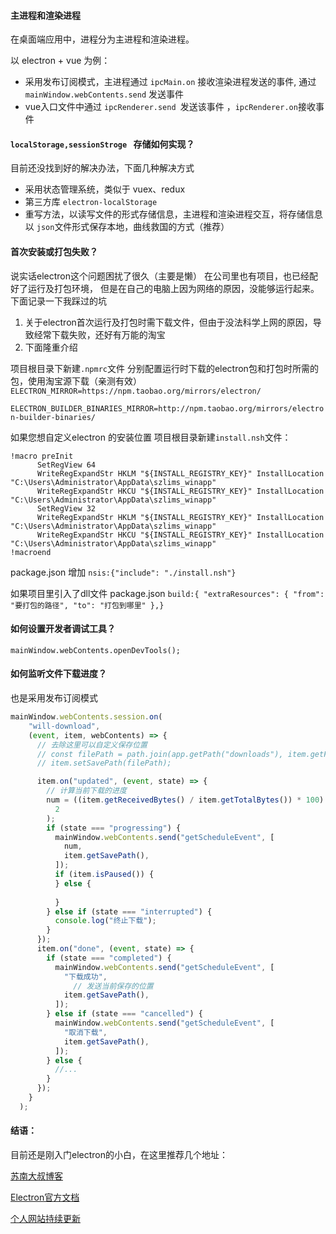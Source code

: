 #### 主进程和渲染进程

在桌面端应用中，进程分为主进程和渲染进程。

以 electron + vue 为例：

- 采用发布订阅模式，主进程通过 `ipcMain.on` 接收渲染进程发送的事件, 通过 `mainWindow.webContents.send` 发送事件
- vue入口文件中通过 `ipcRenderer.send `发送该事件 ，`ipcRenderer.on`接收事件

#### `localStorage,sessionStroge ` 存储如何实现？

目前还没找到好的解决办法，下面几种解决方式

- 采用状态管理系统，类似于 vuex、redux
- 第三方库 `electron-localStorage`
- 重写方法，以读写文件的形式存储信息，主进程和渲染进程交互，将存储信息以 `json`文件形式保存本地，曲线救国的方式（推荐）

#### 首次安装或打包失败？

说实话electron这个问题困扰了很久（主要是懒）
在公司里也有项目，也已经配好了运行及打包环境，
但是在自己的电脑上因为网络的原因，没能够运行起来。
下面记录一下我踩过的坑

1. 关于electron首次运行及打包时需下载文件，但由于没法科学上网的原因，导致经常下载失败，还好有万能的淘宝
2. 下面隆重介绍

项目根目录下新建`.npmrc`文件 分别配置运行时下载的electron包和打包时所需的包，使用淘宝源下载（亲测有效）
`ELECTRON_MIRROR=https://npm.taobao.org/mirrors/electron/ `

`ELECTRON_BUILDER_BINARIES_MIRROR=http://npm.taobao.org/mirrors/electron-builder-binaries/`

如果您想自定义electron 的安装位置
项目根目录新建`install.nsh`文件：

```nsis
!macro preInit
      SetRegView 64
      WriteRegExpandStr HKLM "${INSTALL_REGISTRY_KEY}" InstallLocation "C:\Users\Administrator\AppData\szlims_winapp"
      WriteRegExpandStr HKCU "${INSTALL_REGISTRY_KEY}" InstallLocation "C:\Users\Administrator\AppData\szlims_winapp"
      SetRegView 32
      WriteRegExpandStr HKLM "${INSTALL_REGISTRY_KEY}" InstallLocation "C:\Users\Administrator\AppData\szlims_winapp"
      WriteRegExpandStr HKCU "${INSTALL_REGISTRY_KEY}" InstallLocation "C:\Users\Administrator\AppData\szlims_winapp"
!macroend
```

package.json 增加 `nsis:{"include": "./install.nsh"}`

如果项目里引入了dll文件
package.json `build:{ "extraResources": { "from": "要打包的路径", "to": "打包到哪里" },}`

#### 如何设置开发者调试工具？

`mainWindow.webContents.openDevTools();`

#### 如何监听文件下载进度？

也是采用发布订阅模式

```js
mainWindow.webContents.session.on(
    "will-download",
    (event, item, webContents) => {
      // 去除这里可以自定义保存位置
      // const filePath = path.join(app.getPath("downloads"), item.getFilename());
      // item.setSavePath(filePath);

      item.on("updated", (event, state) => {
        // 计算当前下载的进度
        num = ((item.getReceivedBytes() / item.getTotalBytes()) * 100).toFixed(
          2
        );
        if (state === "progressing") {
          mainWindow.webContents.send("getScheduleEvent", [
            num,
            item.getSavePath(),
          ]);
          if (item.isPaused()) {
          } else {
            
          }
        } else if (state === "interrupted") {
          console.log("终止下载");
        }
      });
      item.on("done", (event, state) => {
        if (state === "completed") {
          mainWindow.webContents.send("getScheduleEvent", [
            "下载成功",
              // 发送当前保存的位置
            item.getSavePath(),
          ]);
        } else if (state === "cancelled") {
          mainWindow.webContents.send("getScheduleEvent", [
            "取消下载",
            item.getSavePath(),
          ]);
        } else {
          //...
        }
      });
    }
  );
```

#### 结语：

目前还是刚入门electron的小白，在这里推荐几个地址：

[苏南大叔博客](https://newsn.net/)

[Electron官方文档](http://www.electronjs.org/)

[个人网站持续更新](http://remons.gitee.io/)